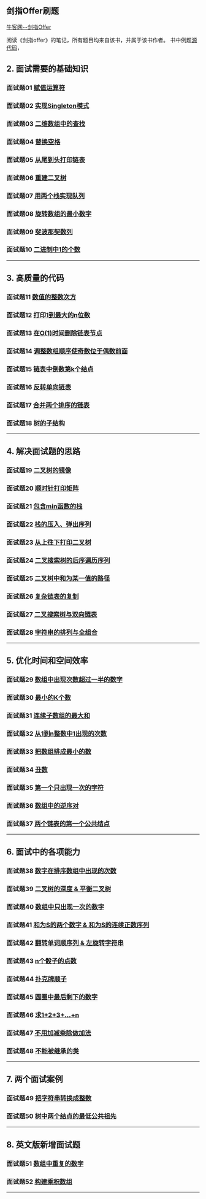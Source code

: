## 剑指Offer刷题

[牛客网--剑指Offer][url1]

阅读《剑指offer》的笔记，所有题目均来自该书，并属于该书作者。
书中例题[源代码][url2]，

## 2. 面试需要的基础知识
### 面试题01 [赋值运算符](question-1.md)
### 面试题02 [实现Singleton模式](question-2.md)
### 面试题03 [二维数组中的查找](question-3.md)
### 面试题04 [替换空格](question-4.md)
### 面试题05 [从尾到头打印链表](question-5.md)
### 面试题06 [重建二叉树](question-6.md)
### 面试题07 [用两个栈实现队列](question-7.md)
### 面试题08 [旋转数组的最小数字](question-8.md)
### 面试题09 [斐波那契数列](question-9.md)
### 面试题10 [二进制中1的个数](question-10.md)

****
## 3. 高质量的代码
### 面试题11 [数值的整数次方](question-11.md)
### 面试题12 [打印1到最大的n位数](question-12.md)
### 面试题13 [在O(1)时间删除链表节点](question-13.md)
### 面试题14 [调整数组顺序使奇数位于偶数前面](question-14.md)
### 面试题15 [链表中倒数第k个结点](question-15.md)
### 面试题16 [反转单向链表](question-16.md)
### 面试题17 [合并两个排序的链表](question-17.md)
### 面试题18 [树的子结构](question-18.md)

****
## 4. 解决面试题的思路
### 面试题19 [二叉树的镜像](question-19.md)
### 面试题20 [顺时针打印矩阵](question-20.md)
### 面试题21 [包含min函数的栈](question-21.md)
### 面试题22 [栈的压入、弹出序列](question-22.md)
### 面试题23 [从上往下打印二叉树](question-23.md)
### 面试题24 [二叉搜索树的后序遍历序列](question-24.md)
### 面试题25 [二叉树中和为某一值的路径](question-25.md)
### 面试题26 [复杂链表的复制](question-26.md)
### 面试题27 [二叉搜索树与双向链表](question-27.md)
### 面试题28 [字符串的排列与全组合](question-28.md)

****
## 5. 优化时间和空间效率
### 面试题29 [数组中出现次数超过一半的数字](question-29.md)
### 面试题30 [最小的K个数](question-30.md)
### 面试题31 [连续子数组的最大和](question-31.md)
### 面试题32 [从1到n整数中1出现的次数](question-32.md)
### 面试题33 [把数组排成最小的数](question-33.md)
### 面试题34 [丑数](question-34.md)
### 面试题35 [第一个只出现一次的字符](question-35.md)
### 面试题36 [数组中的逆序对](question-36.md)
### 面试题37 [两个链表的第一个公共结点](question-37.md)

****
## 6. 面试中的各项能力
### 面试题38 [数字在排序数组中出现的次数](question-38.md)
### 面试题39 [二叉树的深度 & 平衡二叉树](question-39.md)
### 面试题40 [数组中只出现一次的数字](question-40.md)
### 面试题41 [和为S的两个数字 & 和为S的连续正数序列](question-41.md)
### 面试题42 [翻转单词顺序列 & 左旋转字符串](question-42.md)
### 面试题43 [n个骰子的点数](question-43.md)
### 面试题44 [扑克牌顺子](question-44.md)
### 面试题45 [圆圈中最后剩下的数字](question-45.md)
### 面试题46 [求1+2+3+...+n](question-46.md)
### 面试题47 [不用加减乘除做加法](question-47.md)
### 面试题48 [不能被继承的类](question-48.md)

****
## 7. 两个面试案例
### 面试题49 [把字符串转换成整数](question-49.md)
### 面试题50 [树中两个结点的最低公共祖先](question-50.md)

****
## 8. 英文版新增面试题
### 面试题51 [数组中重复的数字](question-51.md)
### 面试题52 [构建乘积数组](question-52.md)

*****
[url1]:https://www.nowcoder.com/ta/coding-interviews
[url2]:https://github.com/zhedahht/CodingInterviewChinese2
[url3]:https://github.com/yunshouhu/InterviewQuestions
